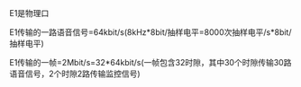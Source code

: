 E1是物理口

E1传输的一路语音信号=64kbit/s\(8kHz\*8bit/抽样电平=8000次抽样电平/s\*8bit/抽样电平\)

E1传输的一帧=2Mbit/s=32\*64kbit/s\(一帧包含32时隙，其中30个时隙传输30路语音信号，2个时隙2路传输监控信号\)

